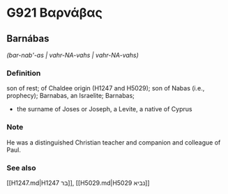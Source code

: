 # G921 Βαρνάβας

## Barnábas

_(bar-nab'-as | vahr-NA-vahs | vahr-NA-vahs)_

### Definition

son of rest; of Chaldee origin (H1247 and H5029); son of Nabas (i.e., prophecy); Barnabas, an Israelite; Barnabas; 

- the surname of Joses or Joseph, a Levite, a native of Cyprus

### Note

He was a distinguished Christian teacher and companion and colleague of Paul.

### See also

[[H1247.md|H1247 בר]], [[H5029.md|H5029 נביא]]
